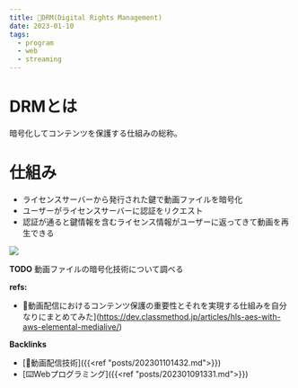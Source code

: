 ```yaml
---
title: 📝DRM(Digital Rights Management)
date: 2023-01-10
tags:
  - program
  - web
  - streaming
---
```


# DRMとは
暗号化してコンテンツを保護する仕組みの総称。  

# 仕組み
- ライセンスサーバーから発行された鍵で動画ファイルを暗号化
- ユーザーがライセンスサーバーに認証をリクエスト
- 認証が通ると鍵情報を含むライセンス情報がユーザーに返ってきて動画を再生できる

![](https://d1tlzifd8jdoy4.cloudfront.net/wp-content/uploads/2020/06/v4.png)

**TODO**
動画ファイルの暗号化技術について調べる

**refs:**
- 📝動画配信におけるコンテンツ保護の重要性とそれを実現する仕組みを自分なりにまとめてみた](https://dev.classmethod.jp/articles/hls-aes-with-aws-elemental-medialive/)  

**Backlinks**
- [📝動画配信技術]({{<ref "posts/202301101432.md">}})  
- [⌨️Webプログラミング]({{<ref "posts/202301091331.md">}})  